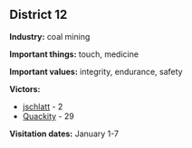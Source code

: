## District 12

**Industry:** coal mining

**Important things:** touch, medicine

**Important values:** integrity, endurance, safety

**Victors:**
- [jschlatt](../../Characters/floor0/jschlatt.md) - 2
- [Quackity](../../Characters/floor2/Quackity.md) - 29

**Visitation dates:** January 1-7